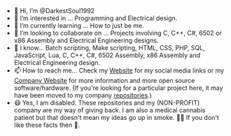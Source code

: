 - 👋 Hi, I’m @DarkestSoul1992
- 👀 I’m interested in ... Programming and Electrical design.
- 🌱 I’m currently learning ... How to just be me.
- 🏢 I’m looking to collaborate on ... Projects involving C, C++, C#, 6502 or x86 Assembly and Electrical Engineering designs.
- 🧠 I know... Batch scripting, Make scripting, HTML, CSS, PHP, SQL, JavaScript, Lua, C, C++, C#, 6502 Assembly, x86 Assembly and Electrical Engineering design.
- 📫 How to reach me... Check my [Website](https://thealmostgenius.geekgalaxy.com) for my social media links or my [Company Website](https://wolfnet-computing.com) for more information and more open source software/hardware. (If you're looking for a particular project here, it may have been moved to my company [repositories](https://github.com/orgs/WolfNet-Computing/repositories).)
- 😷 Yes, I am disabled. These repositories and my (NON-PROFIT) company are my way of giving back. I am also a medical cannabis patient but that doesn't mean my ideas go up in smoke. 😶‍🌫️ If you don't like these facts then 🖕.
<!---
TheAlmostGenius/TheAlmostGenius is a ✨ special ✨ repository because its `README.md` (this file) appears on your GitHub profile.
You can click the Preview link to take a look at your changes.
--->
